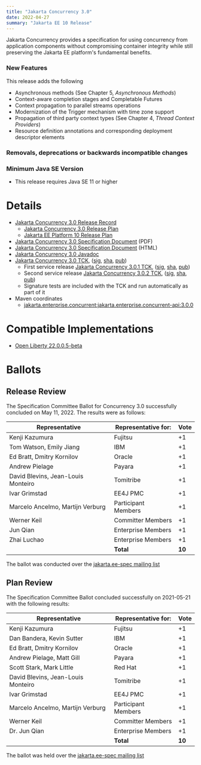 ```yaml
---
title: "Jakarta Concurrency 3.0"
date: 2022-04-27
summary: "Jakarta EE 10 Release"
---
```

<!-- Please provide a short description of the specification. -->
<!-- Typically this will not change cfrom version to version. -->

Jakarta Concurrency provides a specification for using concurrency from application components without compromising container integrity while still preserving the Jakarta EE platform's fundamental benefits. 

<!-- Please describe the high-level changes made to Jakarta Wombat 1.0. --> 
<!-- The intent is for the first two sections to be an executive summary in the range of 300 to 800 characters. -->
<!-- Links can accompany the executive summary, but cannot substitute for an executive summary. -->

### New Features
This release adds the following
* Asynchronous methods (See Chapter 5, *Asynchronous Methods*)
* Context-aware completion stages and Completable Futures
* Context propagation to parallel streams operations
* Modernization of the Trigger mechanism with time zone support
* Propagation of third party context types (See Chapter 4, *Thread Context Providers*)
* Resource definition annotations and corresponding deployment descriptor elements
###  Removals, deprecations or backwards incompatible changes

### Minimum Java SE Version
* This release requires Java SE 11 or higher

# Details

* [Jakarta Concurrency 3.0 Release Record](https://projects.eclipse.org/projects/ee4j.cu/releases/3.0.0)
  * [Jakarta Concurrency 3.0 Release Plan](https://projects.eclipse.org/projects/ee4j.cu/releases/3.0/plan)
  * [Jakarta EE Platform 10 Release Plan](https://eclipse-ee4j.github.io/jakartaee-platform/jakartaee10/JakartaEE10ReleasePlan)
* [Jakarta Concurrency 3.0 Specification Document](./jakarta-concurrency-spec-3.0.pdf) (PDF)
* [Jakarta Concurrency 3.0 Specification Document](./jakarta-concurrency-spec-3.0.html) (HTML)
* [Jakarta Concurrency 3.0 Javadoc](./apidocs)
* [Jakarta Concurrency 3.0 TCK](https://download.eclipse.org/jakartaee/concurrency/3.0/concurrency-tck-3.0.0.zip), ([sig](https://download.eclipse.org/jakartaee/concurrency/3.0/concurrency-tck-3.0.0.zip.sig), [sha](https://download.eclipse.org/jakartaee/concurrency/3.0/concurrency-tck-3.0.0.zip.sha256), [pub](https://raw.githubusercontent.com/jakartaee/specification-committee/master/jakartaee-spec-committee.pub))
   * First service release [Jakarta Concurrency 3.0.1 TCK](https://download.eclipse.org/jakartaee/concurrency/3.0/concurrency-tck-3.0.1.zip), ([sig](https://download.eclipse.org/jakartaee/concurrency/3.0/concurrency-tck-3.0.1.zip.sig), [sha](https://download.eclipse.org/jakartaee/concurrency/3.0/concurrency-tck-3.0.1.zip.sha256), [pub](https://raw.githubusercontent.com/jakartaee/specification-committee/master/jakartaee-spec-committee.pub))
   * Second service release [Jakarta Concurrency 3.0.2 TCK](https://download.eclipse.org/jakartaee/concurrency/3.0/concurrency-tck-3.0.2.zip), ([sig](https://download.eclipse.org/jakartaee/concurrency/3.0/concurrency-tck-3.0.2.zip.sig), [sha](https://download.eclipse.org/jakartaee/concurrency/3.0/concurrency-tck-3.0.2.zip.sha256), [pub](https://raw.githubusercontent.com/jakartaee/specification-committee/master/jakartaee-spec-committee.pub))
  * Signature tests are included with the TCK and run automatically as part of it
* Maven coordinates
  * [jakarta.enterprise.concurrent:jakarta.enterprise.concurrent-api:3.0.0](https://search.maven.org/artifact/jakarta.enterprise.concurrent/jakarta.enterprise.concurrent-api/3.0.0/jar)


# Compatible Implementations

* [Open Liberty 22.0.0.5-beta](https://public.dhe.ibm.com/ibmdl/export/pub/software/openliberty/runtime/beta/22.0.0.5-beta/openliberty-22.0.0.5-beta.zip)

# Ballots

## Release Review

The Specification Committee Ballot for Concurrency 3.0 successfully concluded on May 11, 2022. The results were as follows:

| Representative                     | Representative for: | Vote   |
|------------------------------------|---------------------|--------|
| Kenji Kazumura                     | Fujitsu             | +1     |
| Tom Watson, Emily Jiang            | IBM                 | +1     |
| Ed Bratt, Dmitry Kornilov          | Oracle              | +1     |
| Andrew Pielage                     | Payara              | +1     |
| David Blevins, Jean-Louis Monteiro | Tomitribe           | +1     |
| Ivar Grimstad                      | EE4J PMC            | +1     |
| Marcelo Ancelmo, Martijn Verburg   | Participant Members | +1     |
| Werner Keil                        | Committer Members   | +1     |
| Jun Qian                           | Enterprise Members  | +1     |
| Zhai Luchao                        | Enterprise Members  | +1     |  
|                                    | **Total**           | **10** |

The ballot was conducted over the [jakarta.ee-spec mailing list](https://www.eclipse.org/lists/jakarta.ee-spec/msg02441.html)

## Plan Review

The Specification Committee Ballot concluded successfully on 2021-05-21 with the following results:

| Representative                                 | Representative for: | Vote |
|------------------------------------------------|---------------------|------|
| Kenji Kazumura                                 | Fujitsu             |  +1  |
| Dan Bandera, Kevin Sutter                      | IBM                 |  +1  |
| Ed Bratt, Dmitry Kornilov                      | Oracle              |  +1  |
| Andrew Pielage, Matt Gill                      | Payara              |  +1  |
| Scott Stark, Mark Little                       | Red Hat             |  +1  |
| David Blevins, Jean-Louis Monteiro             | Tomitribe           |  +1  |
| Ivar Grimstad                                  | EE4J PMC            |  +1  |
| Marcelo Ancelmo, Martijn Verburg               | Participant Members |  +1  |
| Werner Keil                                    | Committer Members   |  +1  |
| Dr. Jun Qian                                   | Enterprise Members  |  +1  |
|                                                | **Total**           |**10**|

The ballot was held over the [jakarta.ee-spec mailing list](https://www.eclipse.org/lists/jakarta.ee-spec/msg01701.html)
